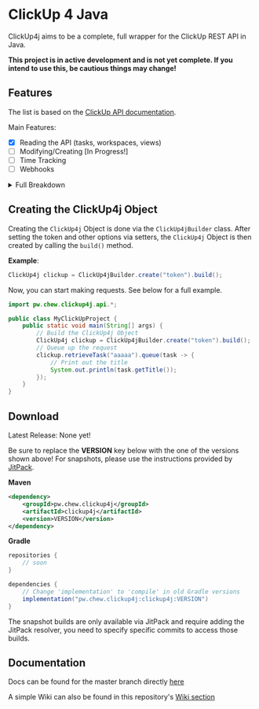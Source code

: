 # ClickUp 4 Java

ClickUp4j aims to be a complete, full wrapper for the ClickUp REST API in Java.

**This project is in active development and is not yet complete. If you intend to use this, be cautious things may change!**

## Features

The list is based on the [ClickUp API documentation](https://clickup.com/docs/api/).

Main Features:
- [x] Reading the API (tasks, workspaces, views)
- [ ] Modifying/Creating [In Progress!]
- [ ] Time Tracking
- [ ] Webhooks

<details>
<summary>
Full Breakdown
</summary>

- Attachments
  - [x] Upload Attachments (`Task#uploadAttachment`)
- Authorization
  - [ ] Get Access Token
  - [x] Get Authorized User (`ClickUp4j#retrieveSelfUser`)
  - [x] Get Authorized Teams (`ClickUp4j#retrieveWorkspaces`)
- Checklists
  - [ ] Create Checklist
  - [ ] Edit Checklist
  - [ ] Delete Checklist
  - [ ] Create Checklist Item
  - [ ] Edit Checklist Item
  - [ ] Delete Checklist Item
- Comment
  - [ ] Create Task Comment
  - [ ] Create Chat View Comment
  - [ ] Create List Comment
  - [ ] Get Task Comments
  - [ ] Get Chat View Comments
  - [ ] Get List Comments
  - [ ] Update Comment
  - [ ] Delete Comment
- Custom Fields
  - Routes:
    - [ ] Get Accessible Custom Fields
    - [ ] Set Custom Field Value
    - [ ] Remove Custom Field Value
  - Fields:
    - [x] URL
    - [x] Dropdown
    - [x] Email
    - [x] Phone
    - [x] Date
    - [x] Text
    - [x] Checkbox
    - [x] Number
    - [x] Currency
    - [x] Tasks
    - [x] Users
    - [x] Rating/Emoji
    - [x] Labels
    - [x] Automatic Progress
    - [x] Manual Progress
    - [x] Short Text
    - [ ] File
    - [ ] Formula
- Dependencies
  - [ ] Add Dependency
  - [ ] Delete Dependency
  - [ ] Add Task Link
  - [ ] Delete Task Link
- Folders
  - [ ] Create Folder
  - [ ] Update Folder
  - [ ] Delete Folder
  - [ ] Get Folders
  - [ ] Get Folder
- Goals
  - [ ] Create Goal
  - [ ] Update Goal
  - [ ] Delete Goal
  - [ ] Get Goals
  - [ ] Get Goal
  - [ ] Create Key Result
  - [ ] Edit Key Result
  - [ ] Delete Key Result
- Lists
  - [ ] Create List
  - [ ] Create Folderless List
  - [ ] Update List
  - [ ] Delete List
  - [ ] Get Lists
  - [ ] Get Folderless Lists
  - [ ] Get List
  - [ ] Add Task To List
  - [ ] Remove Task From List
- Members
  - [ ] Get Task Members
  - [ ] Get List Members
- Shared Hierarchy
  - [ ] Get Shared Hierarchy
- Spaces
  - [ ] Create Space
  - [ ] Update Space
  - [ ] Delete Space
  - [ ] Get Spaces
  - [x] Get Space (`ClickUp4j#retrieveSpace(String)`)
- Tags
  - [ ] Get Space Tags
  - [ ] Create Space Tag
  - [ ] Edit Space Tag
  - [ ] Delete Space Tag
  - [ ] Add Tag To Task
  - [ ] Remove Tag From Task
- Tasks
  - [ ] Create Task
  - [ ] Update Task
  - [ ] Delete Task
  - [x] Get Tasks (`ClickUp4j#retrieveTasks(String)`)
  - [x] Get Task (`ClickUp4j#retrieveTask`)
  - [ ] Get Filtered Team Tasks
  - [ ] Get Task's Time in Status
  - [ ] Get Bulk Tasks' Time in Status
- Task Templates
  - [ ] Get Task Template
  - [ ] Create Task From Template
- Teams
  - [ ] Create Team
  - [ ] Update Team
  - [ ] Delete Team
  - [ ] Get Teams
- Time Tracking
  - [ ] Get time entries within a date range
  - [ ] Get singular time entry
  - [ ] Get time entry history
  - [ ] Get running time entry
  - [ ] Create a time entry
  - [ ] Remove tags from time entries
  - [ ] Get all tags from time entries
  - [ ] Add tags from time entries
  - [ ] Change tag names from time entries
  - [ ] Start a time Entry
  - [ ] Stop a time Entry
  - [ ] Delete a time Entry
  - [ ] Update a time Entry
- Views
  - [ ] Create Team View
  - [ ] Create Space View
  - [ ] Create Folder View
  - [ ] Create List View
  - [ ] Get Team Views
  - [ ] Get Space Views
  - [ ] Get Folder Views
  - [ ] Get List Views
  - [ ] Get View
  - [ ] Get View Tasks
  - [ ] Update View
  - [ ] Delete View
- Workspace
  - [x] Get Workspaces (`ClickUp4j#retrieveWorkspaces`)
- Webhooks
  - Events
    - [ ] taskCreated
    - [ ] taskUpdated
    - [ ] taskDeleted
    - [ ] taskPriorityUpdated
    - [ ] taskStatusUpdated
    - [ ] taskAssigneeUpdated
    - [ ] taskDueDateUpdated
    - [ ] taskTagUpdated
    - [ ] taskMoved
    - [ ] taskCommentPosted
    - [ ] taskCommentUpdated
    - [ ] taskTimeEstimateUpdated
    - [ ] taskTimeTrackedUpdated
    - [ ] listCreated
    - [ ] listUpdated
    - [ ] listDeleted
    - [ ] folderCreated
    - [ ] folderUpdated
    - [ ] folderDeleted
    - [ ] spaceCreated
    - [ ] spaceUpdated
    - [ ] spaceDeleted
    - [ ] goalCreated
    - [ ] goalUpdated
    - [ ] goalDeleted
    - [ ] keyResultCreated
    - [ ] keyResultUpdated
    - [ ] keyResultDeleted
  - Routes
    - [ ] Create Webhook
    - [ ] Update Webhook
    - [ ] Delete Webhook
    - [ ] Get Webhooks

</details>

## Creating the ClickUp4j Object

Creating the `ClickUp4j` Object is done via the `ClickUp4jBuilder` class.
After setting the token and other options via setters, 
the `ClickUp4j` Object is then created by calling the `build()` method.

**Example**:

```java
ClickUp4j clickup = ClickUp4jBuilder.create("token").build();
```

Now, you can start making requests. See below for a full example.

```java
import pw.chew.clickup4j.api.*;

public class MyClickUpProject {
    public static void main(String[] args) {
        // Build the ClickUp4j Object
        ClickUp4j clickup = ClickUp4jBuilder.create("token").build();
        // Queue up the request
        clickup.retrieveTask("aaaaa").queue(task -> {
            // Print out the title
            System.out.println(task.getTitle());
        });
    }
}
```

## Download

Latest Release: None yet!

Be sure to replace the **VERSION** key below with the one of the versions shown above! For snapshots, please use the instructions provided by [JitPack](https://jitpack.io/#JavaAPIs/ClickUp4j).

**Maven**
```xml
<dependency>
    <groupId>pw.chew.clickup4j</groupId>
    <artifactId>clickup4j</artifactId>
    <version>VERSION</version>
</dependency>
```

**Gradle**
```gradle
repositories {
    // soon
}

dependencies {
    // Change 'implementation' to 'compile' in old Gradle versions
    implementation("pw.chew.clickup4j:clickup4j:VERSION")
}
```

The snapshot builds are only available via JitPack and require adding the JitPack resolver, you need to specify specific commits to access those builds.

## Documentation

Docs can be found for the master branch directly [here](https://javaapis.github.io/ClickUp4j/)

A simple Wiki can also be found in this repository's [Wiki section](https://github.com/JavaAPIs/ClickUp4j/wiki)
